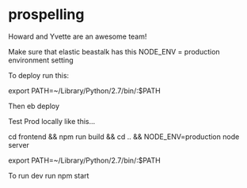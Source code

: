 # prospelling

Howard and Yvette are an awesome team!

Make sure that elastic beastalk has this NODE_ENV = production environment setting

To deploy run this:

export PATH=~/Library/Python/2.7/bin/:$PATH

Then eb deploy

Test Prod locally like this...

cd frontend && npm run build && cd .. && NODE_ENV=production node server

export PATH=~/Library/Python/2.7/bin/:$PATH

To run dev run npm start
